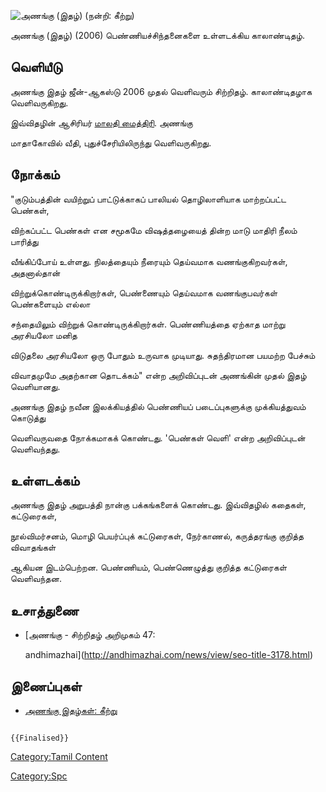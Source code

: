 ![அணங்கு (இதழ்) (நன்றி: கீற்று)](அணங்கு_(இதழ்).jpg "அணங்கு (இதழ்) (நன்றி: கீற்று)")
அணங்கு (இதழ்) (2006) பெண்ணியச்சிந்தனைகளை உள்ளடக்கிய காலாண்டிதழ்.

## வெளியீடு

அணங்கு இதழ் ஜீன்-ஆகஸ்டு 2006 முதல் வெளிவரும் சிற்றிதழ். காலாண்டிதழாக வெளிவருகிறது.
இவ்விதழின் ஆசிரியர் [மாலதி மைத்திரி](மாலதி_மைத்திரி "wikilink"). அணங்கு
மாதாகோவில் வீதி, புதுச்சேரியிலிருந்து வெளிவருகிறது.

## நோக்கம்

\"குடும்பத்தின் வயிற்றுப் பாட்டுக்காகப் பாலியல் தொழிலாளியாக மாற்றப்பட்ட பெண்கள்,
விற்கப்பட்ட பெண்கள் என சமூகமே விஷத்தழையைத் தின்ற மாடு மாதிரி நீலம் பாரித்து
வீங்கிப்போய் உள்ளது. நிலத்தையும் நீரையும் தெய்வமாக வணங்குகிறவர்கள், அதனால்தான்
விற்றுக்கொண்டிருக்கிறார்கள், பெண்ணையும் தெய்வமாக வணங்குபவர்கள் பெண்களையும் எல்லா
சந்தையிலும் விற்றுக் கொண்டிருக்கிறார்கள். பெண்ணியத்தை ஏற்காத மாற்று அரசியலோ மனித
விடுதலை அரசியலோ ஒரு போதும் உருவாக முடியாது. சுதந்திரமான பயமற்ற பேச்சும்
விவாதமுமே அதற்கான தொடக்கம்\" என்ற அறிவிப்புடன் அணங்கின் முதல் இதழ் வெளியானது.

அணங்கு இதழ் நவீன இலக்கியத்தில் பெண்ணியப் படைப்புகளுக்கு முக்கியத்துவம் கொடுத்து
வெளிவருவதை நோக்கமாகக் கொண்டது. \'பெண்கள் வெளி\' என்ற அறிவிப்புடன் வெளிவந்தது.

## உள்ளடக்கம்

அணங்கு இதழ் அறுபத்தி நான்கு பக்கங்களைக் கொண்டது. இவ்விதழில் கதைகள், கட்டுரைகள்,
நூல்விமர்சனம், மொழி பெயர்ப்புக் கட்டுரைகள், நேர்காணல், கருத்தரங்கு குறித்த விவாதங்கள்
ஆகியன இடம்பெற்றன. பெண்ணியம், பெண்ணெழுத்து குறித்த கட்டுரைகள் வெளிவந்தன.

## உசாத்துணை

-   [அணங்கு - சிற்றிதழ் அறிமுகம் 47:
    andhimazhai](http://andhimazhai.com/news/view/seo-title-3178.html)

## இணைப்புகள்

-   [அணங்கு இதழ்கள்: கீற்று](https://www.keetru.com/anangu/index.php)

```{=mediawiki}
{{Finalised}}
```
[Category:Tamil Content](Category:Tamil_Content "wikilink")
[Category:Spc](Category:Spc "wikilink")

